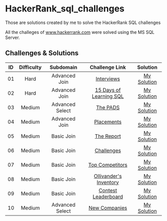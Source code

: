 # HackerRank_sql_challenges
Those are solutions created by me to solve the HackerRank SQL challenges

All the challeges of www.hackerrank.com were solved using the MS SQL Server. 

## Challenges & Solutions

ID | Difficulty | Subdomain | Challenge Link | Solution
:-----:|:-----:|:-------:|:-------:|:-------:
01 | Hard | Advanced Join | [Interviews](https://www.hackerrank.com/challenges/interviews/problem) | [My Solution](https://github.com/analimaps/HackerRank_sql_challenges/blob/main/01_Interviews.sql) |
02 | Hard | Advanced Join | [15 Days of Learning SQL](https://www.hackerrank.com/challenges/15-days-of-learning-sql/problem) | [My Solution](https://github.com/analimaps/HackerRank_sql_challenges/blob/main/02_15_Days_%20of_Learning_SQL.sql) |
03 | Medium | Advanced Select | [The PADS](https://www.hackerrank.com/challenges/the-pads/problem) | [My Solution](https://github.com/analimaps/HackerRank_sql_challenges/blob/main/03_The_pads.sql) |
04 | Medium | Advanced Join | [Placements](https://www.hackerrank.com/challenges/placements/problem) | [My Solution](https://github.com/analimaps/HackerRank_sql_challenges/blob/main/04_Placements.sql) |
05 | Medium | Basic Join | [The Report](https://www.hackerrank.com/challenges/the-report/problem) | [My Solution](https://github.com/analimaps/HackerRank_sql_challenges/blob/main/05_The_Report.sql) |
06 | Medium | Basic Join | [Challenges](https://www.hackerrank.com/challenges/challenges/problem) | [My Solution](https://github.com/analimaps/HackerRank_sql_challenges/blob/main/Challenges.sql) |
07 | Medium | Basic Join | [Top Competitors](https://www.hackerrank.com/challenges/full-score/problem) | [My Solution](https://github.com/analimaps/HackerRank_sql_challenges/blob/main/07_top_competitors.sql) |
08 | Medium | Basic Join | [Ollivander's Inventory](https://www.hackerrank.com/challenges/harry-potter-and-wands/problem) | [My Solution](https://github.com/analimaps/HackerRank_sql_challenges/blob/main/08_Ollivanders_Inventory) |
09 | Medium | Basic Join | [Contest Leaderboard](https://www.hackerrank.com/challenges/contest-leaderboard/problem) | [My Solution](https://github.com/analimaps/HackerRank_sql_challenges/blob/main/09_Contest_Leaderboard.sql) |
10 | Medium | Advanced Select | [New Companies](https://www.hackerrank.com/challenges/the-company/problem) | [My Solution](https://github.com/analimaps/HackerRank_sql_challenges/blob/main/10_New_Companies) |







